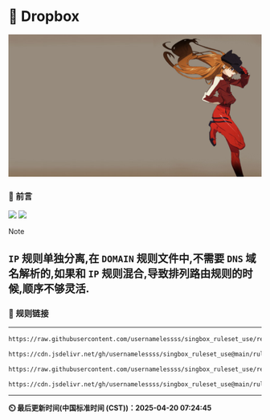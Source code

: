 
# 🧸 Dropbox
![](https://raw.githubusercontent.com/usernamelessss/picture-bed/main/images/202504042256831.jpg)
### 📣 前言
![](https://shields.io/badge/-移除重复规则-ff69b4) ![](https://shields.io/badge/-IP&nbsp;规则单独存放不与&nbsp;DOMAIN&nbsp;等混合-green)
> [!NOTE]
**`IP` 规则单独分离,在 `DOMAIN` 规则文件中,不需要 `DNS` 域名解析的,如果和 `IP` 规则混合,导致排列路由规则的时候,顺序不够灵活.**
---

###  🔗 规则链接
---

```url
https://raw.githubusercontent.com/usernamelessss/singbox_ruleset_use/refs/heads/main/rule/Dropbox/Dropbox_No_IP.json
```

```url
https://cdn.jsdelivr.net/gh/usernamelessss/singbox_ruleset_use@main/rule/Dropbox/Dropbox_No_IP.json
```

```url
https://raw.githubusercontent.com/usernamelessss/singbox_ruleset_use/refs/heads/main/rule/Dropbox/Dropbox_No_IP.srs
```

```url
https://cdn.jsdelivr.net/gh/usernamelessss/singbox_ruleset_use@main/rule/Dropbox/Dropbox_No_IP.srs
```

---
**⏲️ 最后更新时间(中国标准时间 (CST))：2025-04-20 07:24:45**